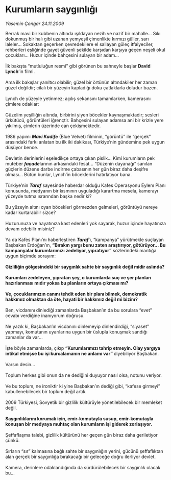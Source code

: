 # Kurumların saygınlığı

*Yasemin Çongar 24.11.2009*

<div class="taraf_structure_2col_1zq">
<div class="margen_n">



 <p>Berrak mavi bir kubbenin altında ışıldayan nezih ve nazif bir mahalle... Sıkı dokunmuş bir halı gibi uzanan yemyeşil çimenlikte kırmızı güller, sarı laleler... Sokaktan geçerken çevredekilere el sallayan güleç itfaiyeciler, rehberleri eşliğinde gayet güvenli şekilde karşıdan karşıya geçen neşeli okul çocukları... Huzur içinde bahçesini sulayan bir adam... <br/><br/>İlk bakışta “mutluluğun resmi” gibi görünen bu sahneyle başlar <b>David Lynch</b>’in filmi. <br/><br/>Ama ilk bakışlar yanıltıcı olabilir; güzel bir örtünün altındakiler her zaman güzel değildir; cilalı bir yüzeyin kapladığı doku çatlaklarla doludur bazen. <br/><br/>Lynch de yüzeyle yetinmez; açılış sekansını tamamlarken, kamerasını çimlere odaklar: <br/><br/>Güzelim yeşilliğin altında, birbirini yiyen böcekler kaynaşmaktadır; sesleri ürkütücü, görüntüleri iğrençtir. Bahçesini sulayan adamsa ani bir krizle yere yıkılmış, çimlerin üzerinde can çekişmektedir. <br/><br/>1986 yapımı <b><i>Mavi Kadife</i></b> (Blue Velvet) filminin, “görüntü” ile “gerçek” arasındaki farkı anlatan bu ilk iki dakikası, Türkiye’nin gündemine pek uygun düşüyor bence. <br/><br/>Devletin derinlerini eşeledikçe ortaya çıkan pislik... Kimi kurumların pek muteber <b><i>façade</i></b>larının arkasındaki fesat... “Düzenin dayanağı” sanılan güçlerin düzene darbe indirme çabasının her gün biraz daha deşifre olması... Bütün bunlar, Lynch’in böceklerini hatırlatıyor bana. <br/><br/>Türkiye’nin <b><i>Taraf</i></b> sayesinde haberdar olduğu Kafes Operasyonu Eylem Planı konusunda, medyanın bir kısmının uyguladığı karartma mesela, kamerayı yüzeyde tutma ısrarından başka nedir ki? <br/><br/>Bu yüzeyin altını oyan böcekleri görmezden gelmeleri, görüntüyü nereye kadar kurtarabilir sizce? <br/><br/>Huzurunuza ve hayatınıza kast edenleri yok sayarak, huzur içinde hayatınıza devam edebilir misiniz? <br/><br/>Ya da Kafes Planı’nı haberleştiren <b><i>Taraf</i></b>’ı, “kampanya” yürütmekle suçlayan Başbakan Erdoğan’ın, <b>“Bırakın yargı bunu zaten araştırıyor, götürüyor... Bu kampanyalar kurumlarımızı zedeliyor, yıpratıyor”</b> sözlerindeki mantığa uygun biçimde sorayım:<b> <br/><br/>Gizliliğin gölgesindeki bir saygınlık sahte bir saygınlık değil midir aslında? <br/><br/>Kurumları zedeleyen, yıpratan şey, o kurumlarda suç ve şer planları hazırlanması mıdır yoksa bu planların ortaya çıkması mı? <br/><br/>Ve, çocuklarımızın canını tehdit eden bir planı bilmek, demokratik hakkımız olmaktan da öte, hayati bir hakkımız değil mi bizim?</b> <br/><br/>Ben, vicdanını dinlediği zamanlarda Başbakan’ın da bu sorulara “evet” cevabı verdiğine inanıyorum doğrusu. <br/><br/>Ne yazık ki, Başbakan’ın vicdanını dinlemeyip dinlendirdiği, “siyaset” yapmayı, komutanın uyarılarına uygun bir üslupla konuşmak sandığı zamanlar da var... <br/><br/>İşte böyle zamanlarda, çıkıp <b>“Kurumlarımızı tahrip etmeyin. Olay yargıya intikal etmişse bu işi kurcalamanın ne anlamı var” </b>diyebiliyor Başbakan. <br/><br/>Varsın desin... <br/><br/>Toplum herkes gibi onun da ne dediğini duyuyor nasıl olsa, notunu veriyor. <br/><br/>Ve bu toplum, ne ironiktir ki yine Başbakan’ın dediği gibi, “kafese girmeyi” kabullenebilecek bir toplum değil artık. <br/><br/>2009 Türkiyesi, Sovyetik bir gizlilik kültürüyle yönetilebilecek bir memleket değil.<b> <br/><br/>Saygınlıklarını korumak için, emir-komutayla susup, emir-komutayla konuşan bir medyaya muhtaç olan kurumların işi giderek zorlaşıyor.</b> <br/><br/>Şeffaflaşma talebi, gizlilik kültürünü her geçen gün biraz daha geriletiyor çünkü. <br/><br/>Sırların “sır” kalmasına bağlı sahte bir saygınlığın yerini, gücünü şeffaflıktan alan gerçek bir saygınlığa bırakacağı bir geleceğe doğru ilerliyor devlet. <br/><br/>Kamera, derinlere odaklandığında da sürdürülebilecek bir saygınlık olacak bu...</p>
<br/>
<br/>
<br/>



<br/>


<div id="taraf_not">
</div>

</div>


</div>
